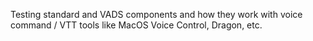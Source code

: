 Testing standard and VADS components and how they work with voice command / VTT tools like MacOS Voice Control, Dragon, etc.
